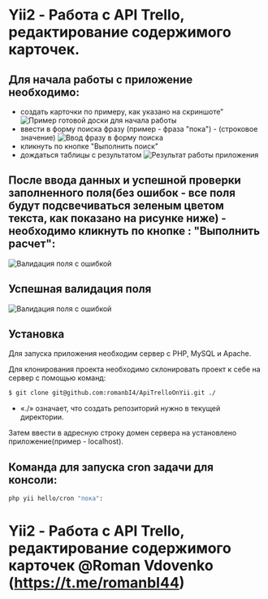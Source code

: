 # Yii2 - Работа с API Trello, редактирование содержимого карточек.

## Для начала работы с приложение необходимо:
  - создать карточки по примеру, как указано на скриншоте"
![Пример готовой доски для начала работы](https://image.prntscr.com/image/WFw5gO5wS5WxAEuRJIRpRA.jpeg)
  - ввести в форму поиска фразу (пример - фраза "пока") - (строковое значение)
![Ввод фразу в форму поиска](https://image.prntscr.com/image/JaqwMLy8QICdEgMfKY9vUw.jpeg)
  - кликнуть по кнопке "Выполнить поиск"
  - дождаться таблицы с результатом
![Результат работы приложения](https://image.prntscr.com/image/s49dT0atQVygiccWD_nO6Q.jpeg)

## После ввода данных и успешной проверки заполненного поля(без ошибок - все поля будут подсвечиваться зеленым цветом текста, как показано на рисунке ниже) - необходимо кликнуть по кнопке : "Выполнить расчет":

![Валидация поля с ошибкой](https://image.prntscr.com/image/CCbf7hw5RyqFaZtHTFUTMg.jpeg)
## Успешная валидация поля
![Валидация поля с ошибкой](https://image.prntscr.com/image/-7p1LUL6TeC6lmogxP7oNg.jpeg)
## Установка

Для запуска приложения необходим сервер с PHP, MySQL и Apache.

Для клонирования проекта необходимо склонировать проект к себе на сервер с помощью команд:

```sh
$ git clone git@github.com:romanbI4/ApiTrelloOnYii.git ./
```
- «./» означает, что создать репозиторий нужно в текущей директории.

Затем ввести в адресную строку домен сервера на установлено приложение(пример - localhost).

## Команда для запуска cron задачи для консоли: 

```sh
php yii hello/cron "пока":
```

# Yii2 - Работа с API Trello, редактирование содержимого карточек @Roman Vdovenko (https://t.me/romanbI44)
